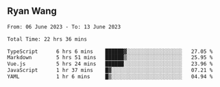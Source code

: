 ## Ryan Wang

<!--START_SECTION:waka-->

```txt
From: 06 June 2023 - To: 13 June 2023

Total Time: 22 hrs 36 mins

TypeScript      6 hrs 6 mins    ██████▓░░░░░░░░░░░░░░░░░░   27.05 %
Markdown        5 hrs 51 mins   ██████▒░░░░░░░░░░░░░░░░░░   25.95 %
Vue.js          5 hrs 24 mins   ██████░░░░░░░░░░░░░░░░░░░   23.96 %
JavaScript      1 hr 37 mins    █▓░░░░░░░░░░░░░░░░░░░░░░░   07.21 %
YAML            1 hr 6 mins     █▒░░░░░░░░░░░░░░░░░░░░░░░   04.94 %
```

<!--END_SECTION:waka-->
